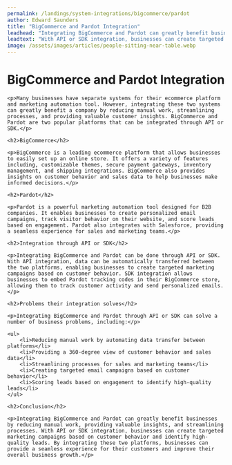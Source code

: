 ```yaml
---
permalink: /landings/system-integrations/bigcommerce/pardot
author: Edward Saunders
title: "BigCommerce and Pardot Integration"
leadhead: "Integrating BigCommerce and Pardot can greatly benefit businesses by reducing manual work, providing valuable insights, and streamlining processes"
leadtext: "With API or SDK integration, businesses can create targeted marketing campaigns based on customer behavior and identify high-quality leads. By integrating these two platforms, businesses can provide a seamless experience for their customers and improve their overall business growth."
image: /assets/images/articles/people-sitting-near-table.webp
---
```

<div class="arttext">
	<h1>BigCommerce and Pardot Integration</h1>

	<p>Many businesses have separate systems for their ecommerce platform and marketing automation tool. However, integrating these two systems can greatly benefit a company by reducing manual work, streamlining processes, and providing valuable customer insights. BigCommerce and Pardot are two popular platforms that can be integrated through API or SDK.</p>

	<h2>BigCommerce</h2>

	<p>BigCommerce is a leading ecommerce platform that allows businesses to easily set up an online store. It offers a variety of features including, customizable themes, secure payment gateways, inventory management, and shipping integrations. BigCommerce also provides insights on customer behavior and sales data to help businesses make informed decisions.</p>

	<h2>Pardot</h2>

	<p>Pardot is a powerful marketing automation tool designed for B2B companies. It enables businesses to create personalized email campaigns, track visitor behavior on their website, and score leads based on engagement. Pardot also integrates with Salesforce, providing a seamless experience for sales and marketing teams.</p>

	<h2>Integration through API or SDK</h2>

	<p>Integrating BigCommerce and Pardot can be done through API or SDK. With API integration, data can be automatically transferred between the two platforms, enabling businesses to create targeted marketing campaigns based on customer behavior. SDK integration allows businesses to embed Pardot tracking codes in their BigCommerce store, allowing them to track customer activity and send personalized emails.</p>

	<h2>Problems their integration solves</h2>

	<p>Integrating BigCommerce and Pardot through API or SDK can solve a number of business problems, including:</p>

	<ul>
		<li>Reducing manual work by automating data transfer between platforms</li>
		<li>Providing a 360-degree view of customer behavior and sales data</li>
		<li>Streamlining processes for sales and marketing teams</li>
		<li>Creating targeted email campaigns based on customer behavior</li>
		<li>Scoring leads based on engagement to identify high-quality leads</li>
	</ul>

	<h2>Conclusion</h2>

	<p>Integrating BigCommerce and Pardot can greatly benefit businesses by reducing manual work, providing valuable insights, and streamlining processes. With API or SDK integration, businesses can create targeted marketing campaigns based on customer behavior and identify high-quality leads. By integrating these two platforms, businesses can provide a seamless experience for their customers and improve their overall business growth.</p>

</div>